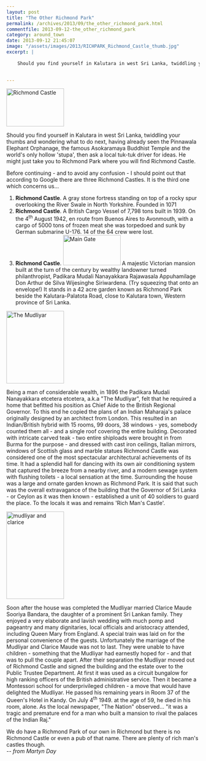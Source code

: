 ```yaml
---
layout: post
title: "The Other Richmond Park"
permalink: /archives/2013/09/the_other_richmond_park.html
commentfile: 2013-09-12-the_other_richmond_park
category: around_town
date: 2013-09-12 21:45:07
image: "/assets/images/2013/RICHPARK_Richmond_Castle_thumb.jpg"
excerpt: |
    
    Should you find yourself in Kalutara in west Sri Lanka, twiddling your thumbs and wondering what to do next, having already seen the Pinnawala Elephant Orphanage, the famous Asokaramaya Buddhist Temple and the world's only hollow 'stupa', then ask a local tuk-tuk driver for ideas. He might just take you to Richmond Park where you will find Richmond Castle.
    

---
```


<a href="/assets/images/2013/RICHPARK_Richmond_Castle.jpg" title="See larger version of - Richmond Castle"><img src="/assets/images/2013/RICHPARK_Richmond_Castle_thumb.jpg" width="150" height="99" alt="Richmond Castle" class="photo right" /></a>

Should you find yourself in Kalutara in west Sri Lanka, twiddling your thumbs and wondering what to do next, having already seen the Pinnawala Elephant Orphanage, the famous Asokaramaya Buddhist Temple and the world's only hollow 'stupa', then ask a local tuk-tuk driver for ideas. He might just take you to Richmond Park where you will find Richmond Castle.

<div markdown="1" class="box">
Before continuing - and to avoid any confusion - I should point out that according to Google there are three Richmond Castles. It is the third one which concerns us...

1.  **Richmond Castle**. A gray stone fortress standing on top of a rocky spur overlooking the River Swale in North Yorkshire. Founded in 1071
2.  **Richmond Castle**. A British Cargo Vessel of 7,798 tons built in 1939. On the 4<sup>th</sup> August 1942, en route from Buenos Aires to Avonmouth, with a cargo of 5000 tons of frozen meat she was torpedoed and sunk by German submarine U-176. 14 of the 64 crew were lost.
3.  **Richmond Castle**. <a href="/assets/images/2013/RICHPARK_Main_Gate_-large.png" title="See larger version of - Main Gate "><img src="/assets/images/2013/RICHPARK_Main_Gate_-large_thumb.png" width="150" height="79" alt="Main Gate " class="photo right" /></a> A majestic Victorian mansion built at the turn of the century by wealthy landowner turned philanthropist, Padikara Mudali Nanayakkara Rajawasala Appuhamilage Don Arthur de Silva Wijesinghe Siriwardena. (Try squeezing that onto an envelope!) It stands in a 42 acre garden known as Richmond Park beside the Kalutara-Palatota Road, close to Kalutara town, Western province of Sri Lanka.

</div>
<a href="/assets/images/2013/RICHPARK_The_Mudliyar_-_photo.jpg" title="See larger version of - The Mudliyar "><img src="/assets/images/2013/RICHPARK_The_Mudliyar_-_photo_thumb.jpg" width="150" height="189" alt="The Mudliyar " class="photo right" /></a>

Being a man of considerable wealth, in 1896 the Padikara Mudali Nanayakkara etcetera etcetera, a.k.a "The Mudliyar", felt that he required a home that befitted his position as Chief Aide to the British Regional Governor. To this end he copied the plans of an Indian Maharaja's palace originally designed by an architect from London. This resulted in an Indian/British hybrid with 15 rooms, 99 doors, 38 windows - yes, somebody counted them all - and a single roof covering the entire building. Decorated with intricate carved teak - two entire shiploads were brought in from Burma for the purpose - and dressed with cast iron ceilings, Italian mirrors, windows of Scottish glass and marble statues Richmond Castle was considered one of the most spectacular architectural achievements of its time. It had a splendid hall for dancing with its own air conditioning system that captured the breeze from a nearby river, and a modern sewage system with flushing toilets - a local sensation at the time. Surrounding the house was a large and ornate garden known as Richmond Park. It is said that such was the overall extravagance of the building that the Governor of Sri Lanka - or Ceylon as it was then known - established a unit of 40 soldiers to guard the place. To the locals it was and remains 'Rich Man's Castle'.

<a href="/assets/images/2013/RICHPARK_mudliyar_and_clarice.jpg" title="See larger version of - mudliyar and clarice"><img src="/assets/images/2013/RICHPARK_mudliyar_and_clarice_thumb.jpg" width="150" height="228" alt="mudliyar and clarice" class="photo right" /></a>

Soon after the house was completed the Mudliyar married Clarice Maude Sooriya Bandara, the daughter of a prominent Sri Lankan family. They enjoyed a very elaborate and lavish wedding with much pomp and pageantry and many dignitaries, local officials and aristocracy attended, including Queen Mary from England. A special train was laid on for the personal convenience of the guests. Unfortunately the marriage of the Mudliyar and Clarice Maude was not to last. They were unable to have children - something that the Mudliyar had earnestly hoped for - and that was to pull the couple apart. After their separation the Mudliyar moved out of Richmond Castle and signed the building and the estate over to the Public Trustee Department. At first it was used as a circuit bungalow for high ranking officers of the British administrative service. Then it became a Montessori school for underprivileged children - a move that would have delighted the Mudliyar. He passed his remaining years in Room 37 of the Queen's Hotel in Kandy. On July 4<sup>th</sup> 1949. at the age of 59, he died in his room, alone. As the local newspaper, "The Nation" observed... "it was a tragic and premature end for a man who built a mansion to rival the palaces of the Indian Raj."

<div markdown="1" class="box">
We do have a Richmond Park of our own in Richmond but there is no Richmond Castle or even a pub of that name. There are plenty of rich man's castles though.

</div>
<cite>-- from Martyn Day</cite>
